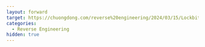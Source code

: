 ```yaml
---
layout: forward
target: https://chuongdong.com/reverse%20engineering/2024/03/15/Lockbit4Ransomware/
categories:
  - Reverse Engineering
hidden: true
---
```

